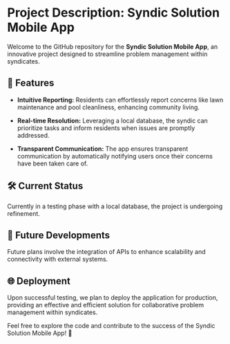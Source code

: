 # Project Description: Syndic Solution Mobile App


Welcome to the GitHub repository for the **Syndic Solution Mobile App**, an innovative project designed to streamline problem management within syndicates.

## 🚀 Features

- **Intuitive Reporting:** Residents can effortlessly report concerns like lawn maintenance and pool cleanliness, enhancing community living.
  
- **Real-time Resolution:** Leveraging a local database, the syndic can prioritize tasks and inform residents when issues are promptly addressed.

- **Transparent Communication:** The app ensures transparent communication by automatically notifying users once their concerns have been taken care of.

## 🛠️ Current Status

Currently in a testing phase with a local database, the project is undergoing refinement.

## 🔮 Future Developments

Future plans involve the integration of APIs to enhance scalability and connectivity with external systems.

## 🌐 Deployment

Upon successful testing, we plan to deploy the application for production, providing an effective and efficient solution for collaborative problem management within syndicates.

Feel free to explore the code and contribute to the success of the Syndic Solution Mobile App! 🌟
